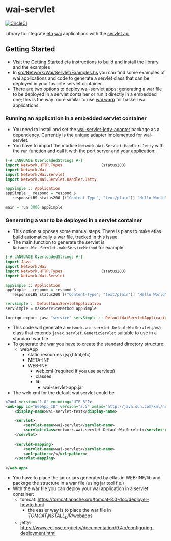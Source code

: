 # wai-servlet

[![CircleCI](https://circleci.com/gh/eta-lang/wai-servlet.svg?style=svg)](https://circleci.com/gh/eta-lang/wai-servlet)

Library to integrate [eta](http://eta-lang.org) [wai](https://github.com/yesodweb/wai) applications with the [servlet api](http://docs.oracle.com/javaee/7/api/javax/servlet/package-summary.html)

## Getting Started
* Visit the [Getting Started](https://eta-lang.org/docs/eta-concepts/getting-started/install-eta) eta instructions to build and install the library and the examples
* In [src/Network/Wai/Servlet/Examples.hs](https://github.com/jneira/wai-servlet/blob/master/src/Network/Wai/Servlet/Examples.hs) you can find some examples of wai applications and code to generate a servlet class that can be deployed in your favorite servlet container.
* There are two options to deploy wai-servlet apps: generating a war file to be deployed in a servlet container or run it directly in a embedded one; this is the way more similar to use [wai warp](https://github.com/yesodweb/wai/tree/master/warp) for haskell wai applications.

### Running an application in a embedded servlet container

* You need to install and set the [wai-servlet-jetty-adapter](https://github.com/jneira/wai-servlet-handler-jetty) package as a dependency. Currently is the unique adapter implemented for wai-servlet.
* You have to import the module `Network.Wai.Servlet.Handler.Jetty` with the `run` function and call it with the port server and your application:
```haskell
{-# LANGUAGE OverloadedStrings #-}
import Network.HTTP.Types                 (status200)
import Network.Wai
import Network.Wai.Servlet
import Network.Wai.Servlet.Handler.Jetty

appSimple :: Application
appSimple _ respond = respond $
   responseLBS status200 [("Content-Type", "text/plain")] "Hello World"

main = run 3000 appSimple
```

### Generating a war to be deployed in a servlet container
* This option supposes some manual steps. There is plans to make etlas build automatically a war file, tracked in [this issue](https://github.com/typelead/eta/issues/265).
* The main function to generate the servlet is `Network.Wai.Servlet.makeServiceMethod` for example:
```haskell
{-# LANGUAGE OverloadedStrings #-}
import Java
import Network.Wai
import Network.HTTP.Types                 (status200)
import Network.Wai.Servlet

appSimple :: Application
appSimple _ respond = respond $
   responseLBS status200 [("Content-Type", "text/plain")] "Hello World"

servSimple :: DefaultWaiServletApplication
servSimple = makeServiceMethod appSimple

foreign export java "service" servSimple :: DefaultWaiServletApplication
```
* This code will generate a `network.wai.servlet.DefaultWaiServlet` java class that extends `javax.servlet.GenericServlet` suitable to use in a standard war file
* To generate the war you have to create the standard directory structure:
  * webApp
    * static resources (jsp,html,etc)
    * META-INF
    * WEB-INF
      * web.xml (required if you use servlets)
      * classes
      * lib
        * wai-servlet-app.jar
* The web.xml for the default wai servlet could be
```xml
<?xml version="1.0" encoding="UTF-8"?>
<web-app id="WebApp_ID" version="2.5" xmlns="http://java.sun.com/xml/ns/javaee" xmlns:xsi="http://www.w3.org/2001/XMLSchema-instance" xsi:schemaLocation="http://java.sun.com/xml/ns/javaee http://java.sun.com/xml/ns/javaee/web-app_2_5.xsd">
	<display-name>wai-servlet-test</display-name>

	<servlet>
		<servlet-name>wai-servlet</servlet-name>
		<servlet-class>network.wai.servlet.DefaultWaiServlet</servlet-class>
	</servlet>
	
	<servlet-mapping>
		<servlet-name>wai-servlet</servlet-name>
		<url-pattern>/</url-pattern>
	</servlet-mapping>
	
</web-app>
```
* You have to place the jar or jars generated by etlas in WEB-INF/lib and package the structure in a war file (using jar tool f.e.)
* With the war file you can deploy your wai application in a servlet container:
  * tomcat: https://tomcat.apache.org/tomcat-8.0-doc/deployer-howto.html
    * the easier way is to place the war file in $TOMCAT_INSTALL_DIR$/webapps
  * jetty: https://www.eclipse.org/jetty/documentation/9.4.x/configuring-deployment.html
